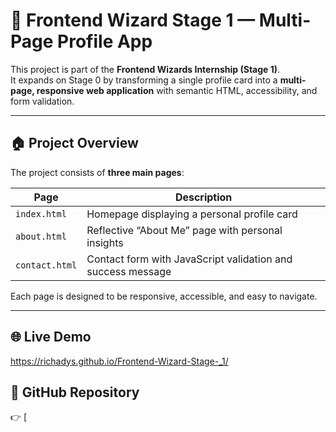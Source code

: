 # 🌟 Frontend Wizard Stage 1 — Multi-Page Profile App

This project is part of the **Frontend Wizards Internship (Stage 1)**.  
It expands on Stage 0 by transforming a single profile card into a **multi-page, responsive web application** with semantic HTML, accessibility, and form validation.

---

## 🏠 Project Overview

The project consists of **three main pages**:

| Page | Description |
|------|--------------|
| `index.html` | Homepage displaying a personal profile card |
| `about.html` | Reflective “About Me” page with personal insights |
| `contact.html` | Contact form with JavaScript validation and success message |

Each page is designed to be responsive, accessible, and easy to navigate.

---

## 🌐 Live Demo
https://richadys.github.io/Frontend-Wizard-Stage-_1/

## 💾 GitHub Repository
👉 [

